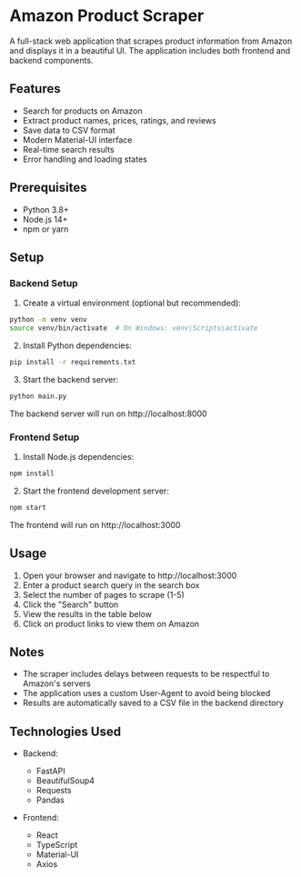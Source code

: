 # Amazon Product Scraper

A full-stack web application that scrapes product information from Amazon and displays it in a beautiful UI. The application includes both frontend and backend components.

## Features

- Search for products on Amazon
- Extract product names, prices, ratings, and reviews
- Save data to CSV format
- Modern Material-UI interface
- Real-time search results
- Error handling and loading states

## Prerequisites

- Python 3.8+
- Node.js 14+
- npm or yarn

## Setup

### Backend Setup

1. Create a virtual environment (optional but recommended):
```bash
python -m venv venv
source venv/bin/activate  # On Windows: venv\Scripts\activate
```

2. Install Python dependencies:
```bash
pip install -r requirements.txt
```

3. Start the backend server:
```bash
python main.py
```

The backend server will run on http://localhost:8000

### Frontend Setup

1. Install Node.js dependencies:
```bash
npm install
```

2. Start the frontend development server:
```bash
npm start
```

The frontend will run on http://localhost:3000

## Usage

1. Open your browser and navigate to http://localhost:3000
2. Enter a product search query in the search box
3. Select the number of pages to scrape (1-5)
4. Click the "Search" button
5. View the results in the table below
6. Click on product links to view them on Amazon

## Notes

- The scraper includes delays between requests to be respectful to Amazon's servers
- The application uses a custom User-Agent to avoid being blocked
- Results are automatically saved to a CSV file in the backend directory

## Technologies Used

- Backend:
  - FastAPI
  - BeautifulSoup4
  - Requests
  - Pandas

- Frontend:
  - React
  - TypeScript
  - Material-UI
  - Axios 